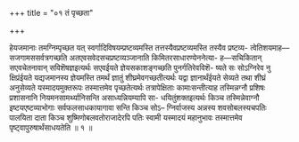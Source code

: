 +++
title = "०१ तं पृच्छता"

+++

हेयजमानाः तमग्निम्पृच्छत यत् स्वर्गादिविषयम्प्रष्टव्यमस्ति तत्तस्यैवप्रष्टव्यमस्ति तस्यैव प्रष्टव्य- त्वेतिशयमाह—सजगामससर्वत्रगच्छति अतएवसवेदसचप्रष्टव्यञ्जानाति किमितरसाधारण्येननेत्या- ह—सचिकितान् सएवचेतनावान् सविशॆषज्ञइत्यर्थः सएवईयते ज्ञेयसकाशङ्गच्छति पुनर्गतिरेवविशॆ- ष्यते सः सोऽग्निरेव नु क्षिप्रंईयते यद्यजमानस्य ज्ञेयमस्ति तमर्थं ज्ञातुं शीघ्रमेवगच्छतीत्यर्थः यद्वा ज्ञानार्थंईयते सेव्यते तथा शीघ्रं अनुसेव्यते यस्मादयमुक्तरूपः तस्मात्तमेव पृच्छतेत्यर्थः तत्रापेक्षिताः कामाःसन्तीत्याह तस्मिन्नग्नौ प्रशिषः प्रशासनानि नियमनसामर्थ्यानिसन्ति असाध्यन्नियम्यापि सा- धयितुंशक्तइत्यर्थः किञ्च तस्मिन्नेवाग्नौ इष्टयएष्टव्याभोगाः सर्वफलसाधकायागावा सन्ति किञ्च सोऽ– ग्निर्वाजस्य अन्नस्य शवसोबलस्यचपतिः पालयिता दाता किञ्च शुष्मिणोबलवतोराजादेरपि पतिः स्वामी यस्मादयं महानुभावः तस्मात्तमेव पृष्ट्वापुरुषार्थंसाधयतेति ॥ १ ॥